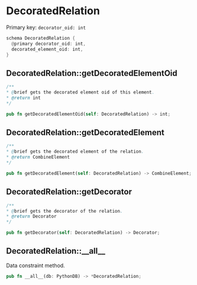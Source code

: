 # DecoratedRelation

Primary key: `decorator_oid: int`

```rust
schema DecoratedRelation {
  @primary decorator_oid: int,
  decorated_element_oid: int,
}
```
## DecoratedRelation::getDecoratedElementOid

```java
/**
* @brief gets the decorated element oid of this element.
* @return int
*/
```
```rust
pub fn getDecoratedElementOid(self: DecoratedRelation) -> int;
```
## DecoratedRelation::getDecoratedElement

```java
/**
* @brief gets the decorated element of the relation.
* @return CombineElement
*/
```
```rust
pub fn getDecoratedElement(self: DecoratedRelation) -> CombineElement;
```
## DecoratedRelation::getDecorator

```java
/**
* @brief gets the decorator of the relation.
* @return Decorator
*/
```
```rust
pub fn getDecorator(self: DecoratedRelation) -> Decorator;
```
## DecoratedRelation::\_\_all\_\_

Data constraint method.

```rust
pub fn __all__(db: PythonDB) -> *DecoratedRelation;
```
